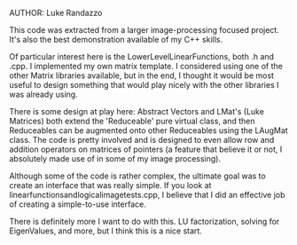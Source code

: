 AUTHOR: Luke Randazzo

This code was extracted from a larger image-processing focused project. It's also the best demonstration available of my C++ skills. 

Of particular interest here is the LowerLevelLinearFunctions, both .h and .cpp. I implemented my own matrix template.
I considered using one of the other Matrix libraries available, but in the end, I thought it would be most useful to design something
that would play nicely with the other libraries I was already using. 

There is some design at play here: Abstract Vectors and LMat's (Luke Matrices) both extend the 'Reduceable' pure virtual class,
and then Reduceables can be augmented onto other Reduceables using the LAugMat class. The code is pretty involved and is designed
to even allow row and addition operators on matrices of pointers (a feature that believe it or not, I absolutely made use of in some of
my image processing). 

Although some of the code is rather complex, the ultimate goal was to create an interface that was really simple. If you look at 
linearfunctionsandlogicalimagetests.cpp, I believe that I did an effective job of creating a simple-to-use interface. 

There is definitely more I want to do with this. LU factorization, solving for EigenValues, and more, but I think this is a nice start.
